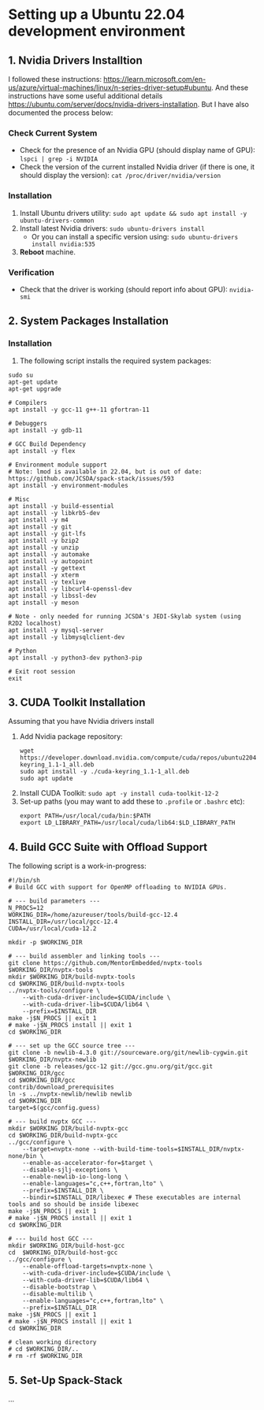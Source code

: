 # Setting up a Ubuntu 22.04 development environment

## 1. Nvidia Drivers Installtion
I followed these instructions: https://learn.microsoft.com/en-us/azure/virtual-machines/linux/n-series-driver-setup#ubuntu. And these instructions have some useful additional details https://ubuntu.com/server/docs/nvidia-drivers-installation. But I have also documented the process below:

### Check Current System
- Check for the presence of an Nvidia GPU (should display name of GPU): `lspci | grep -i NVIDIA`
- Check the version of the current installed Nvidia driver (if there is one, it should display the version): `cat /proc/driver/nvidia/version`

### Installation
1. Install Ubuntu drivers utility: `sudo apt update && sudo apt install -y ubuntu-drivers-common`
1. Install latest Nvidia drivers: `sudo ubuntu-drivers install`
    - Or you can install a specific version using: `sudo ubuntu-drivers install nvidia:535`
1. **Reboot** machine.

### Verification
- Check that the driver is working (should report info about GPU): `nvidia-smi`

## 2. System Packages Installation

### Installation

1. The following script installs the required system packages: 
```
sudo su
apt-get update
apt-get upgrade

# Compilers
apt install -y gcc-11 g++-11 gfortran-11

# Debuggers
apt install -y gdb-11

# GCC Build Dependency
apt install -y flex

# Environment module support
# Note: lmod is available in 22.04, but is out of date: https://github.com/JCSDA/spack-stack/issues/593
apt install -y environment-modules

# Misc
apt install -y build-essential
apt install -y libkrb5-dev
apt install -y m4
apt install -y git
apt install -y git-lfs
apt install -y bzip2
apt install -y unzip
apt install -y automake
apt install -y autopoint
apt install -y gettext
apt install -y xterm
apt install -y texlive
apt install -y libcurl4-openssl-dev
apt install -y libssl-dev
apt install -y meson

# Note - only needed for running JCSDA's JEDI-Skylab system (using R2D2 localhost)
apt install -y mysql-server
apt install -y libmysqlclient-dev

# Python
apt install -y python3-dev python3-pip

# Exit root session
exit
```

## 3. CUDA Toolkit Installation

Assuming that you have Nvidia drivers install

1. Add Nvidia package repository:
    ```
    wget https://developer.download.nvidia.com/compute/cuda/repos/ubuntu2204/x86_64/cuda-keyring_1.1-1_all.deb
    sudo apt install -y ./cuda-keyring_1.1-1_all.deb
    sudo apt update
    ```
1. Install CUDA Toolkit: `sudo apt -y install cuda-toolkit-12-2`
1. Set-up paths (you may want to add these to `.profile` or `.bashrc` etc):
    ```
    export PATH=/usr/local/cuda/bin:$PATH
    export LD_LIBRARY_PATH=/usr/local/cuda/lib64:$LD_LIBRARY_PATH
    ```

## 4. Build GCC Suite with Offload Support

The following script is a work-in-progress:
```
#!/bin/sh
# Build GCC with support for OpenMP offloading to NVIDIA GPUs.

# --- build parameters ---
N_PROCS=12
WORKING_DIR=/home/azureuser/tools/build-gcc-12.4
INSTALL_DIR=/usr/local/gcc-12.4
CUDA=/usr/local/cuda-12.2

mkdir -p $WORKING_DIR

# --- build assembler and linking tools ---
git clone https://github.com/MentorEmbedded/nvptx-tools $WORKING_DIR/nvptx-tools
mkdir $WORKING_DIR/build-nvptx-tools
cd $WORKING_DIR/build-nvptx-tools
../nvptx-tools/configure \
    --with-cuda-driver-include=$CUDA/include \
    --with-cuda-driver-lib=$CUDA/lib64 \
    --prefix=$INSTALL_DIR
make -j$N_PROCS || exit 1
# make -j$N_PROCS install || exit 1
cd $WORKING_DIR

# --- set up the GCC source tree ---
git clone -b newlib-4.3.0 git://sourceware.org/git/newlib-cygwin.git $WORKING_DIR/nvptx-newlib
git clone -b releases/gcc-12 git://gcc.gnu.org/git/gcc.git $WORKING_DIR/gcc
cd $WORKING_DIR/gcc
contrib/download_prerequisites
ln -s ../nvptx-newlib/newlib newlib
cd $WORKING_DIR
target=$(gcc/config.guess)

# --- build nvptx GCC ---
mkdir $WORKING_DIR/build-nvptx-gcc
cd $WORKING_DIR/build-nvptx-gcc
../gcc/configure \
    --target=nvptx-none --with-build-time-tools=$INSTALL_DIR/nvptx-none/bin \
    --enable-as-accelerator-for=$target \
    --disable-sjlj-exceptions \
    --enable-newlib-io-long-long \
    --enable-languages="c,c++,fortran,lto" \
    --prefix=$INSTALL_DIR \
    --bindir=$INSTALL_DIR/libexec # These executables are internal tools and so should be inside libexec
make -j$N_PROCS || exit 1
# make -j$N_PROCS install || exit 1
cd $WORKING_DIR

# --- build host GCC ---
mkdir $WORKING_DIR/build-host-gcc
cd  $WORKING_DIR/build-host-gcc
../gcc/configure \
    --enable-offload-targets=nvptx-none \
    --with-cuda-driver-include=$CUDA/include \
    --with-cuda-driver-lib=$CUDA/lib64 \
    --disable-bootstrap \
    --disable-multilib \
    --enable-languages="c,c++,fortran,lto" \
    --prefix=$INSTALL_DIR
make -j$N_PROCS || exit 1
# make -j$N_PROCS install || exit 1
cd $WORKING_DIR

# clean working directory
# cd $WORKING_DIR/..
# rm -rf $WORKING_DIR
```

## 5. Set-Up Spack-Stack

...

